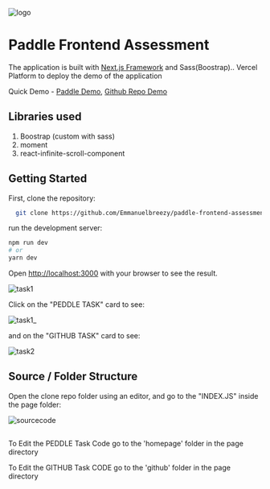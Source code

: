
![logo](https://user-images.githubusercontent.com/35114137/137744878-993dea6d-7b6f-417a-a9d9-3113df1551ed.png)

# Paddle Frontend Assessment


The application is built with [Next.js Framework](https://nextjs.org/) and Sass(Boostrap).. Vercel Platform to deploy the demo of the application 

Quick Demo - [Paddle Demo](https://paddle-frontend-assessment.vercel.app/homepage), [Github Repo Demo](https://paddle-frontend-assessment.vercel.app/github)

## Libraries used

1. Boostrap (custom with sass)
2. moment
3. react-infinite-scroll-component


## Getting Started

First, clone the repository:

```bash
  git clone https://github.com/Emmanuelbreezy/paddle-frontend-assessment.git
```
run the development server:

```bash
npm run dev
# or
yarn dev
```
Open [http://localhost:3000](http://localhost:3000) with your browser to see the result.

![task1](https://user-images.githubusercontent.com/35114137/137742396-45c839a6-2313-4c36-a867-94ac18bb11ab.PNG)

Click on the "PEDDLE TASK" card to see:

![task1_](https://user-images.githubusercontent.com/35114137/137745486-fe8a8a69-4566-4880-969d-a1776ea1bb54.PNG)


and on the "GITHUB TASK" card to see:

![task2](https://user-images.githubusercontent.com/35114137/137742876-d04ea600-3322-467e-ae47-8c4516535957.PNG)


## Source / Folder Structure

Open the clone repo folder using an editor, and go to the "INDEX.JS" inside the page folder:

![sourcecode](https://user-images.githubusercontent.com/35114137/137743405-13731fbb-e06f-46b7-a24b-f5bceca38583.PNG)

##

To Edit the PEDDLE Task Code go to the 'homepage' folder in the page directory



To Edit the GITHUB Task CODE go to the 'github' folder in the page  directory


